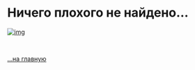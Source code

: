 
<div class="navi"><nav id="navi"><!-- js --></nav></div>

# Ничего плохого не найдено…

<span id="img-e404" class="img e404" onclick="imgResize()"><a href="/azdoc">![img](/assets/svg/e404.svg)</a></span>


<br>

<!-- ДЛЯ СТРАНИЦЫ 404 доменов 3 уровня (пример: login.github.io/azdoc/)-->
<!-- `/azdoc `– Директория реепозитория на Гитхаб -->
<!-- Замените `azdoc` на имя своего репозитория-->
[…на главную](/azdoc)
<!-- Для подключенных собственных доменов имя директории не требуется. Только слеш`/`. -->

<br>


<script src="/azdoc/assets/js/navi.js"></script>